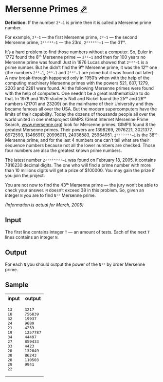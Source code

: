 # Mersenne Primes [⬀](https://acm.timus.ru/problem.aspx?space=1&num=1352)

**Definition.** If the number `2ᴺ−1` is prime then it is called a Mersenne prime number.

For example, `2²−1` — the first Mersenne prime, `2³−1` — the second Mersenne prime, `2¹¹²¹³−1` — the 23rd, `2²¹⁶⁰⁹¹−1` — the 31ˢᵗ.

It’s a hard problem to find those numbers without a computer. So, Euler in 1772 found the 8ᵗʰ Mersenne prime — `2³¹−1` and then for 100 years no Mersenne prime was found! Just in 1876 Lucas showed that `2¹²⁷−1` is a prime number. But he didn’t find the 9ᵗʰ Mersenne prime, it was the 12ᵗʰ one (the numbers `2⁶¹−1`, `2⁸⁹−1` and `2¹⁰⁷−1` are prime but it was found out later). A new break-through happened only in 1950’s when with the help of the computing machinery Mersenne primes with the powers 521, 607, 1279, 2203 and 2281 were found. All the following Mersenne primes were found with the help of computers. One needn’t be a great mathematician to do that. In 1978 and 1979 students Noll and Nickel found the 25ᵗʰ and 26ᵗʰ numbers (21701 and 23209) on the mainframe of their University and they became famous all over the USA. But the modern supercomputers have the limits of their capability. Today the dozens of thousands people all over the world united in one metaproject GIMPS (Great Internet Mersenne Prime Search, www.mersenne.org) look for Mersenne primes. GIMPS found 8 the greatest Mersenne primes. Their powers are 1398269, 2976221, 3021377, 6972593, 13466917, 20996011, 24036583, 25964951. `2⁶⁹⁷²⁵⁹³−1` is the 38ᵗʰ Mersenne prime, and for the last 4 numbers one can’t tell what are their sequence numbers because not all the lower numbers are checked. Those four numbers are also the greatest known prime numbers.

The latest number `2²⁵⁹⁶⁴⁹⁵¹−1` was found on February 18, 2005, it contains 7816230 decimal digits. The one who will find a prime number with more than 10 millions digits will get a prize of $100000. You may gain the prize if you join the project.

You are not now to find the 43ᵗʰ Mersenne prime — the jury won’t be able to check your answer. `N` doesn’t exceed 38 in this problem. So, given an integer `N` you are to find `Nᵗʰ` Mersenne prime.

*(Information is actual for March, 2005)*

## Input

The first line contains integer `T` — an amount of tests. Each of the next `T` lines contains an integer `N`.

## Output

For each `N` you should output the power of the `Nᵗʰ` by order Mersenne prime.

## Sample

<table>
<tr>
<th>input</th>
<th>output</th>
</tr>
<tr>
<td style="vertical-align: top">
<pre>
13
18
32
24
21
19
34
27
33
20
30
28
29
22
</pre>
</td>
<td style="vertical-align: top">
<pre>
3217
756839
19937
9689
4253
1257787
44497
859433
4423
132049
86243
110503
9941
</pre>
</td>
</tr>
</table>
